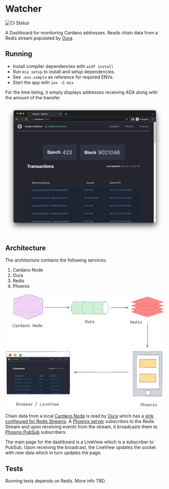 # Watcher

![CI Status](https://github.com/wowica/watcher/actions/workflows/ci.yml/badge.svg)

A Dashboard for monitoring Cardano addresses. Reads chain data from a Redis stream populated by [Oura](https://github.com/txpipe/oura).

## Running

* Install compiler dependencies with `asdf install`
* Run `mix setup` to install and setup dependencies.
* See `.env.sample` as reference for required ENVs.
* Start the app with `iex -S mix`


For the time being, it simply displays addresses receiving ADA along with the amount of the transfer.

![](docs/screenshot-2023-07-12.png)

## Architecture

The architecture contains the following services:

1. Cardano Node
2. Oura
3. Redis
4. Phoenix

![](docs/watcher-architecture.png)

Chain data from a local [Cardano Node](https://github.com/input-output-hk/cardano-node) is read by [Oura](https://github.com/txpipe/oura) which has a [sink configured for Redis Streams](https://txpipe.github.io/oura/sinks/redis_streams.html). A [Phoenix server](https://www.phoenixframework.org/) subscribes to the Redis Stream and upon receiving events from the stream, it broadcasts them to [Phoenix PubSub](https://github.com/phoenixframework/phoenix_pubsub) subscribers. 

The main page for the dashboard is a LiveView which is a subscriber to PubSub. Upon receiving the broadcast, the LiveView updates the socket with new data which in turn updates the page.

## Tests

Running tests depends on Redis. More info TBD.
